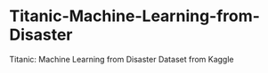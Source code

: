 # Titanic-Machine-Learning-from-Disaster
Titanic: Machine Learning from Disaster Dataset from Kaggle

